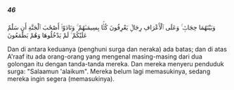##### 46

<span class="ayah">وَبَيْنَهُمَا حِجَابٌۭ ۚ وَعَلَى ٱلْأَعْرَافِ رِجَالٌۭ يَعْرِفُونَ كُلًّۢا بِسِيمَىٰهُمْ ۚ وَنَادَوْا۟ أَصْحَٰبَ ٱلْجَنَّةِ أَن سَلَٰمٌ عَلَيْكُمْ ۚ لَمْ يَدْخُلُوهَا وَهُمْ يَطْمَعُونَ</span>

<span class="ayah_translation">Dan di antara keduanya (penghuni surga dan neraka) ada batas; dan di atas A'raaf itu ada orang-orang yang mengenal masing-masing dari dua golongan itu dengan tanda-tanda mereka. Dan mereka menyeru penduduk surga: "Salaamun 'alaikum". Mereka belum lagi memasukinya, sedang mereka ingin segera (memasukinya).</span>
